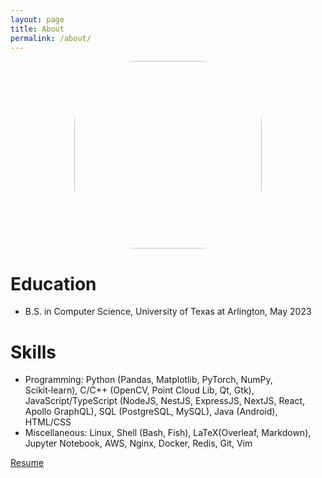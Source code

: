```yaml
---
layout: page
title: About
permalink: /about/
---
```


<p align="center">
  <img style="border-radius: 100px" src="{{include.src}}/content/about/me.PNG" height="auto" width="300" />
</p>

# Education

- B.S. in Computer Science, University of Texas at Arlington, May 2023

# Skills

- Programming: Python (Pandas, Matplotlib, PyTorch, NumPy, Scikit‑learn), C/C++ (OpenCV, Point Cloud Lib, Qt, Gtk), JavaScript/TypeScript (NodeJS, NestJS, ExpressJS, NextJS, React, Apollo GraphQL), SQL (PostgreSQL, MySQL), Java (Android), HTML/CSS
- Miscellaneous: Linux, Shell (Bash, Fish), LaTeX(Overleaf, Markdown), Jupyter Notebook, AWS, Nginx, Docker, Redis, Git, Vim

[Resume](/content/about/resume.pdf)

